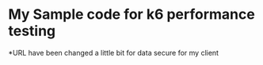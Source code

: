 # My Sample code for k6 performance testing

*URL have been changed a little bit for data secure for my client
